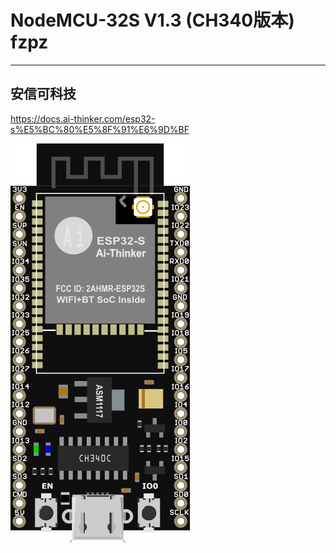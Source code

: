 # NodeMCU-32S V1.3 (CH340版本) fzpz
***
## 安信可科技
https://docs.ai-thinker.com/esp32-s%E5%BC%80%E5%8F%91%E6%9D%BF


<img src="./ESP32Nodemcu-32s.png" alt="" width="287" height="639" title="">

